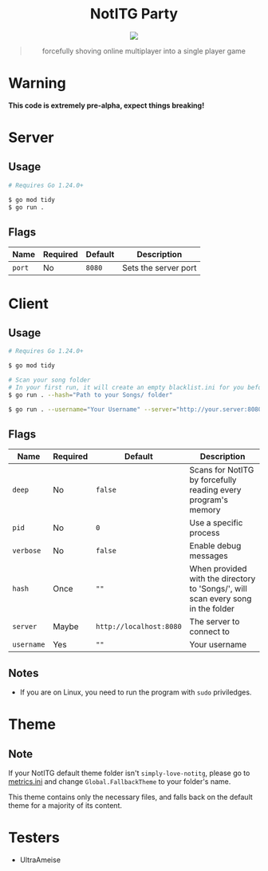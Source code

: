 <div align="center">
  
# NotITG Party

<a href="#">
  <img src="https://img.shields.io/badge/version-pre--alpha-red">  
</a>

> forcefully shoving online multiplayer into a single player game

</div>

# Warning

**This code is extremely pre-alpha, expect things breaking!**

# Server

## Usage

```bash
# Requires Go 1.24.0+ 

$ go mod tidy
$ go run .
```
## Flags

| Name | Required | Default | Description |
| --- | --- | --- | --- |
| `port` | No | `8080` | Sets the server port |

# Client

## Usage

```bash
# Requires Go 1.24.0+ 

$ go mod tidy

# Scan your song folder
# In your first run, it will create an empty blacklist.ini for you before exiting
$ go run . --hash="Path to your Songs/ folder"

$ go run . --username="Your Username" --server="http://your.server:8080"
```

## Flags

| Name | Required | Default | Description |
| --- | --- | --- | --- |
| `deep` | No | `false` | Scans for NotITG by forcefully reading every program's memory |
| `pid` | No | `0` | Use a specific process |
| `verbose` | No | `false` | Enable debug messages |
| `hash` | Once | `""` | When provided with the directory to 'Songs/', will scan every song in the folder |
| `server` | Maybe | `http://localhost:8080` | The server to connect to |
| `username` | Yes | `""` | Your username |

## Notes

- If you are on Linux, you need to run the program with `sudo` priviledges.

# Theme

## Note

If your NotITG default theme folder isn't `simply-love-notitg`, please go to [metrics.ini](./theme/metrics.ini) and change `Global.FallbackTheme` to your folder's name.

This theme contains only the necessary files, and falls back on the default theme for a majority of its content.

# Testers
- UltraAmeise
